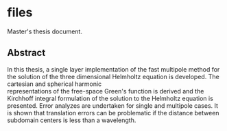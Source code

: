 # files
Master's thesis document.

## Abstract

In this thesis, a single layer implementation of 
the fast multipole method  for the solution  of
the three dimensional Helmholtz equation is developed.
The cartesian and spherical harmonic  
representations of the free-space Green's function is derived and 
the Kirchhoff integral formulation of the 
solution  to the Helmholtz equation is presented.
Error analyzes are undertaken for single and
multipole cases. It is shown that translation errors
 can be problematic if the distance between subdomain centers is less than a
wavelength.
